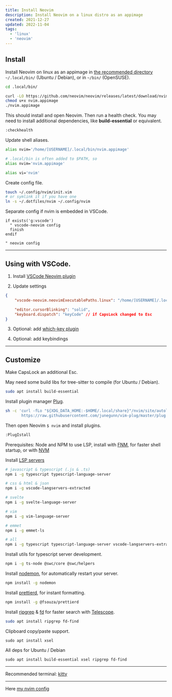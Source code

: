 ```yaml
---
title: Install Neovim
description: Install Neovim on a linux distro as an appimage
created: 2021-12-27
updated: 2022-11-04
tags:
  - 'linux'
  - 'neovim'
---
```


## Install

Install Neovim on linux as an appimage in [the recommended directory](https://docs.appimage.org/user-guide/faq.html#question-where-do-i-store-my-appimages)
`~/.local/bin/` (Ubuntu / Debian), or in `~/bin/` (OpenSUSE).

```bash
cd .local/bin/

curl -LO https://github.com/neovim/neovim/releases/latest/download/nvim.appimage
chmod u+x nvim.appimage
./nvim.appimage
```

This should install and open Neovim. Then run a health check. You may need to install additional dependencies, like **build-essential** or equivalent.

```bash
:checkhealth
```

Update shell aliases.

```bash
alias nvim='/home/[USERNAME]/.local/bin/nvim.appimage'

# .local/bin is often added to $PATH, so
alias nvim='nvim.appimage'

alias vi='nvim'
```

Create config file.

```bash
touch ~/.config/nvim/init.vim
# or symlink it if you have one
ln -s ~/.dotfiles/nvim ~/.config/nvim
```

Separate config if nvim is embedded in VSCode.

```vim
if exists('g:vscode')
  " vscode-neovim config
  finish
endif

" neovim config
```

---

## Using with VSCode.

1. Install [VSCode Neovim plugin](https://marketplace.visualstudio.com/items?itemName=asvetliakov.vscode-neovim)

2. Update settings

```json
{
	"vscode-neovim.neovimExecutablePaths.linux": "/home/[USERNAME]/.local/bin/nvim.appimage",

	"editor.cursorBlinking": "solid",
	"keyboard.dispatch": "keyCode" // if CapsLock changed to Esc
}
```

3. Optional: add [which-key plugin](https://marketplace.visualstudio.com/items?itemName=VSpaceCode.whichkey)

4. Optional: add keybindings

---

## Customize

Make CapsLock an additional Esc.

May need some build libs for tree-sitter to compile (for Ubuntu / Debian).

```bash
sudo apt install build-essential
```

Install plugin manager [Plug](https://github.com/junegunn/vim-plug).

```bash
sh -c 'curl -fLo "${XDG_DATA_HOME:-$HOME/.local/share}"/nvim/site/autoload/plug.vim --create-dirs \
       https://raw.githubusercontent.com/junegunn/vim-plug/master/plug.vim'
```

Then open Neovim `$ nvim` and install plugins.

```bash
:PlugIstall
```

Prerequisites: Node and NPM to use LSP, install with [FNM](https://github.com/Schniz/fnm), for faster shell startup, or with [NVM](https://github.com/nvm-sh/nvm)

Install [LSP servers](https://github.com/neovim/nvim-lspconfig/blob/master/doc/server_configurations.md)

```bash
# javascript & typescript (.js & .ts)
npm i -g typescript typescript-language-server

# css & html & json
npm i -g vscode-langservers-extracted

# svelte
npm i -g svelte-language-server

# vim
npm i -g vim-language-server

# emmet
npm i -g emmet-ls

# all
npm i -g typescript typescript-language-server vscode-langservers-extracted svelte-language-server vim-language-server emmet-ls
```

Install utils for typescript server development.

```bash
npm i -g ts-node @swc/core @swc/helpers
```

Install [nodemon](https://github.com/remy/nodemon/), for automatically restart your server.

```bash
npm install -g nodemon
```

Install [prettierd](https://github.com/fsouza/prettierd), for instant formatting.

```bash
npm install -g @fsouza/prettierd
```

Install [ripgrep](https://github.com/BurntSushi/ripgrep) & [fd](https://github.com/sharkdp/fd) for faster search with [Telescope](https://github.com/nvim-telescope/telescope.nvim).

```bash
sudo apt install ripgrep fd-find
```

Clipboard copy/paste support.

```shell
sudo apt install xsel
```

All deps for Ubuntu / Debian

```shell
sudo apt install build-essential xsel ripgrep fd-find
```

---

Recommended terminal: [kitty](https://sw.kovidgoyal.net/kitty/binary/)

---

Here [my nvim config](https://github.com/diogenesofweb/dotfiles/tree/main/nvim)
